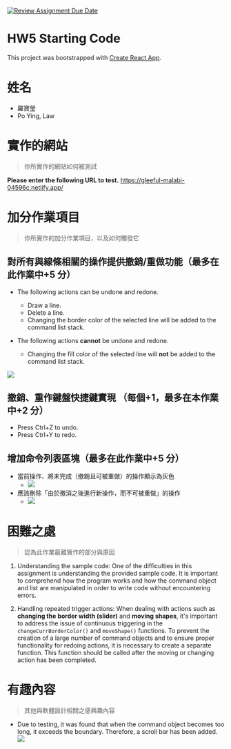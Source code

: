 [![Review Assignment Due Date](https://classroom.github.com/assets/deadline-readme-button-24ddc0f5d75046c5622901739e7c5dd533143b0c8e959d652212380cedb1ea36.svg)](https://classroom.github.com/a/JJ3jryix)

# HW5 Starting Code

This project was bootstrapped with [Create React App](https://github.com/facebook/create-react-app).

# 姓名

-   羅寶瑩
-   Po Ying, Law

# 實作的網站

> 你所實作的網站如何被測試

**Please enter the following URL to test.**
https://gleeful-malabi-04596c.netlify.app/

# 加分作業項目

> 你所實作的加分作業項目，以及如何觸發它

## 對所有與線條相關的操作提供撤銷/重做功能（最多在此作業中+5 分）

-   The following actions can be undone and redone.

    -   Draw a line.
    -   Delete a line.
    -   Changing the border color of the selected line will be added to the command list stack.

-   The following actions **cannot** be undone and redone.
    -   Changing the fill color of the selected line will **not** be added to the command list stack.

![](https://hackmd.io/_uploads/HJy8_yB4n.gif)

## 撤銷、重作鍵盤快捷鍵實現 （每個+1，最多在本作業中+2 分）

-   Press Ctrl+Z to undo.
-   Press Ctrl+Y to redo.

## 增加命令列表區塊（最多在此作業中+5 分）

-   當前操作、將未完成（撤銷且可被重做）的操作顯示為灰色
    -   ![](https://hackmd.io/_uploads/SJwlFJSNn.png)
-   應該刪除「由於撤消之後進行新操作，而不可被重做」的操作
    -   ![](https://hackmd.io/_uploads/B1bwtyrNh.gif)

# 困難之處

> 認為此作業最難實作的部分與原因

1. Understanding the sample code:
   One of the difficulties in this assignment is understanding the provided sample code. It is important to comprehend how the program works and how the command object and list are manipulated in order to write code without encountering errors.

2. Handling repeated trigger actions:
   When dealing with actions such as **changing the border width (slider)** and **moving shapes**, it's important to address the issue of continuous triggering in the `changeCurrBorderColor()` and `moveShape()` functions. To prevent the creation of a large number of command objects and to ensure proper functionality for redoing actions, it is necessary to create a separate function. This function should be called after the moving or changing action has been completed.

# 有趣內容

> 其他與軟體設計相關之感興趣內容

-   Due to testing, it was found that when the command object becomes too long, it exceeds the boundary. Therefore, a scroll bar has been added.
    ![](https://hackmd.io/_uploads/r1iE1eHVn.gif)

